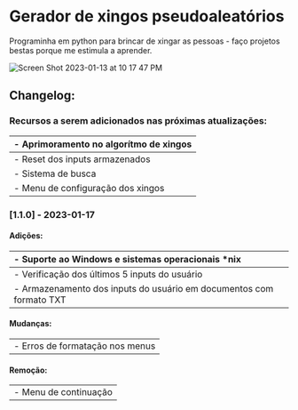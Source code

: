 # Gerador de xingos pseudoaleatórios

Programinha em python para brincar de xingar as pessoas - faço projetos bestas porque me estimula a aprender.

![Screen Shot 2023-01-13 at 10 17 47 PM](https://user-images.githubusercontent.com/72944953/212443853-d777e9bb-9bf9-43c9-bb52-86b5c285c69a.png)

## Changelog:

### Recursos a serem adicionados nas próximas atualizações:

| - Aprimoramento no algorítmo de xingos |
| :------------------------------------- |
| - Reset dos inputs armazenados         |
| - Sistema de busca                     |
| - Menu de configuração dos xingos      |

### [1.1.0] - 2023-01-17

#### Adições:

| - Suporte ao Windows e sistemas operacionais *nix                   |
| :------------------------------------------------------------------ |
| - Verificação dos últimos 5 inputs do usuário                       |
| - Armazenamento dos inputs do usuário em documentos com formato TXT |

#### Mudanças:
|                                  |
| :------------------------------- |
| - Erros de formatação nos menus  |

#### Remoção:
|                       |
| :-------------------- |
| - Menu de continuação |
